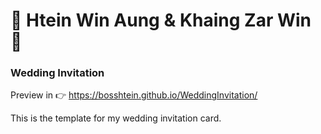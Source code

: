 # :sparkling_heart: Htein Win Aung & Khaing Zar Win :sparkling_heart:
### Wedding Invitation

Preview in :point_right: https://bosshtein.github.io/WeddingInvitation/

This is the template for my wedding invitation card.
